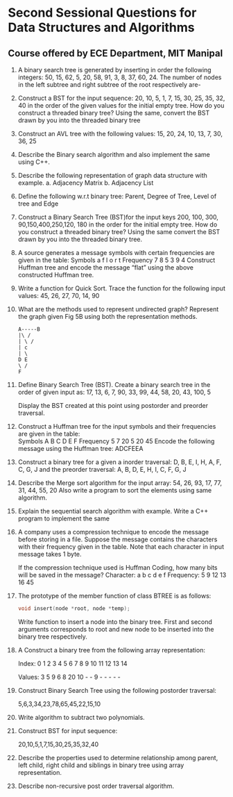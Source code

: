 # Second Sessional Questions for Data Structures and Algorithms

## Course offered by ECE Department, MIT Manipal

1. A binary search tree is generated by inserting in order the following integers:
   50, 15, 62, 5, 20, 58, 91, 3, 8, 37, 60, 24.
   The number of nodes in the left subtree and right subtree of the root respectively are-

2. Construct a BST for the input sequence: 20, 10, 5, 1, 7, 15, 30, 25, 35, 32, 40
   in the order of the given values for the initial empty tree.
   How do you construct a threaded binary tree?
   Using the same, convert the BST drawn by you into the threaded binary tree

3. Construct an AVL tree with the following values: 15, 20, 24, 10, 13, 7, 30, 36, 25

4. Describe the Binary search algorithm and also implement the same using C++.

5. Describe the following representation of graph data structure with example.
   a. Adjacency Matrix b. Adjacency List

6. Define the following w.r.t binary tree: Parent, Degree of Tree, Level of tree and Edge

7. Construct a Binary Search Tree (BST)for the input keys 200, 100, 300, 90,150,400,250,120, 180
   in the order for the initial empty tree.
   How do you construct a threaded binary tree?
   Using the same convert the BST drawn by you into the threaded binary tree.

8. A source generates a message symbols with certain frequencies are given in the table:
   Symbols a f l o r t
   Frequency 7 8 5 3 9 4
   Construct Huffman tree and encode the message “flat” using the above constructed Huffman tree.

9. Write a function for Quick Sort. Trace the function for the following input values:
   45, 26, 27, 70, 14, 90

10. What are the methods used to represent undirected graph? Represent the graph given Fig 5B using both the representation methods.

    ```code
    A-----B
    |\ /
    | \ /
    | c
    | \
    D E
    \ /
    F
    ```

11. Define Binary Search Tree (BST). Create a binary search tree in the order of given input as:
    17, 13, 6, 7, 90, 33, 99, 44, 58, 20, 43, 100, 5

    Display the BST created at this point using postorder and preorder traversal.

12. Construct a Huffman tree for the input symbols and their frequencies are given in the table:  
    Symbols A B C D E F
    Frequency 5 7 20 5 20 45
    Encode the following message using the Huffman tree: ADCFEEA

13. Construct a binary tree for a given a inorder traversal:
    D, B, E, I, H, A, F, C, G, J
    and the preorder traversal:
    A, B, D, E, H, I, C, F, G, J

14. Describe the Merge sort algorithm for the input array:
    54, 26, 93, 17, 77, 31, 44, 55, 20
    Also write a program to sort the elements using same algorithm.

15. Explain the sequential search algorithm with example.
    Write a C++ program to implement the same

16. A company uses a compression technique to encode the message before storing in a file.
    Suppose the message contains the characters with their frequency given in the table.
    Note that each character in input message takes 1 byte.

    If the compression technique used is Huffman Coding, how many bits will be saved in the message?
    Character: a b c d e f
    Frequency: 5 9 12 13 16 45

17. The prototype of the member function of class BTREE is as follows:

    ```cpp
    void insert(node *root, node *temp);
    ```

    Write function to insert a node into the binary tree.
    First and second arguments corresponds to root and new node to be inserted into the binary tree respectively.

18. A Construct a binary tree from the following array representation:

    Index: 0 1 2 3 4 5 6 7 8 9 10 11 12 13 14

    Values: 3 5 9 6 8 20 10 - - 9 - - - - -

19. Construct Binary Search Tree using the following postorder traversal:

    5,6,3,34,23,78,65,45,22,15,10

20. Write algorithm to subtract two polynomials.

21. Construct BST for input sequence:

    20,10,5,1,7,15,30,25,35,32,40

22. Describe the properties used to determine relationship among parent, left child, right child and siblings in binary tree using array representation.

23. Describe non-recursive post order traversal algorithm.
